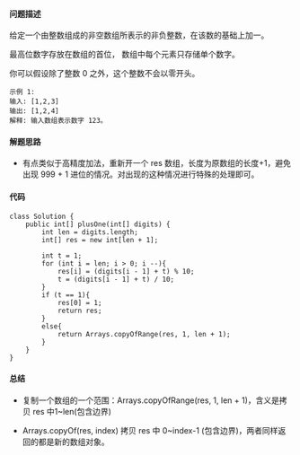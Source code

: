 #### 问题描述
给定一个由整数组成的非空数组所表示的非负整数，在该数的基础上加一。

最高位数字存放在数组的首位， 数组中每个元素只存储单个数字。

你可以假设除了整数 0 之外，这个整数不会以零开头。

    示例 1:
    输入: [1,2,3]
    输出: [1,2,4]
    解释: 输入数组表示数字 123。

#### 解题思路

- 有点类似于高精度加法，重新开一个 res 数组，长度为原数组的长度+1，避免出现 999 + 1 进位的情况。对出现的这种情况进行特殊的处理即可。

#### 代码

    class Solution {
        public int[] plusOne(int[] digits) {
            int len = digits.length;
            int[] res = new int[len + 1];
            
            int t = 1;
            for (int i = len; i > 0; i --){
                res[i] = (digits[i - 1] + t) % 10;
                t = (digits[i - 1] + t) / 10;
            }
            if (t == 1){
                res[0] = 1;
                return res;
            }
            else{
                return Arrays.copyOfRange(res, 1, len + 1);
            }
        }
    }

#### 总结

- 复制一个数组的一个范围：Arrays.copyOfRange(res, 1, len + 1)，含义是拷贝 res 中1~len(包含边界)

- Arrays.copyOf(res, index) 拷贝 res 中 0~index-1 (包含边界)，两者同样返回的都是新的数组对象。